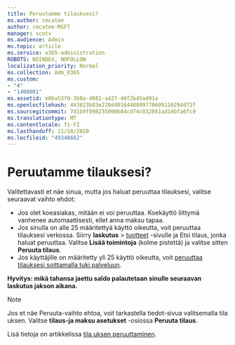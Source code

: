 ```yaml
---
title: Peruutamme tilauksesi?
ms.author: cmcatee
author: cmcatee-MSFT
manager: scotv
ms.audience: Admin
ms.topic: article
ms.service: o365-administration
ROBOTS: NOINDEX, NOFOLLOW
localization_priority: Normal
ms.collection: Adm_O365
ms.custom:
- "4"
- "1400001"
ms.assetid: e0ba53f0-3b0a-4082-a42f-40f2b45ad91a
ms.openlocfilehash: 443623b83e220d4016448809770609110294d72f
ms.sourcegitcommit: 7d1b9f098235000b84cd74c032861ad14bfa6fc9
ms.translationtype: MT
ms.contentlocale: fi-FI
ms.lasthandoff: 11/18/2020
ms.locfileid: "49348662"
---
```

# <a name="canceling-your-subscription"></a>Peruutamme tilauksesi?

Valitettavasti et näe sinua, mutta jos haluat peruuttaa tilauksesi, valitse seuraavat vaihto ehdot:
  
- Jos olet koeasiakas, mitään ei voi peruuttaa. Koekäyttö liittymä vanhenee automaattisesti, ellet anna maksu tapaa.
- Jos sinulla on alle 25 määritettyä käyttö oikeutta, voit peruuttaa tilauksesi verkossa. Siirry **laskutus** \> [tuotteet](https://go.microsoft.com/fwlink/p/?linkid=842054) -sivulle ja Etsi tilaus, jonka haluat peruuttaa. Valitse **Lisää toimintoja** (kolme pistettä) ja valitse sitten **Peruuta tilaus**.
- Jos käyttäjille on määritetty yli 25 käyttö oikeutta, voit [peruuttaa tilauksesi soittamalla tuki palveluun](https://docs.microsoft.com/microsoft-365/admin/contact-support-for-business-products?view=o365-worldwide).
  
**Hyvitys: mikä tahansa jaettu saldo palautetaan sinulle seuraavan laskutus jakson aikana.**

> [!NOTE]
> Jos et näe Peruuta-vaihto ehtoa, voit tarkastella tiedot-sivua valitsemalla tila uksen. Valitse **tilaus-ja maksu asetukset** -osiossa **Peruuta tilaus**.

Lisä tietoja on artikkelissa [tila uksen peruuttaminen](https://docs.microsoft.com/microsoft-365/commerce/subscriptions/cancel-your-subscription).
